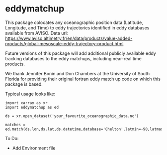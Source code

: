 # eddymatchup

This package colocates any oceanographic position data (Latitude, Longitude, and Time) to eddy trajectories identified in eddy databases available from AVISO. Data url: https://www.aviso.altimetry.fr/en/data/products/value-added-products/global-mesoscale-eddy-trajectory-product.html

Future versions of this package will add additional publicly available eddy tracking databases to the eddy matchups, including near-real time products.

We thank Jennifer Bonin and Don Chambers at the University of South Florida for providing their original fortran eddy match up code on which this package is based.

Typical usage looks like:
	
	import xarray as xr
	import eddymatchup as ed
        
 	ds = xr.open_dataset('your_favourite_oceanographic_data.nc')
       
	matches = ed.match(ds.lon,ds.lat,ds.datetime,database='Chelton',latmin=-90,latmax=-35,hourrange=12,radiusrange=2)


To Do: 
* Add Environment file
